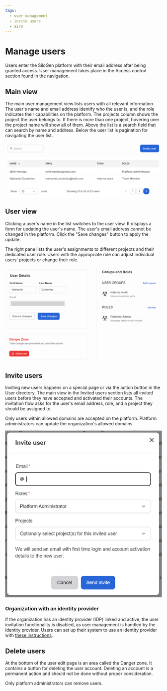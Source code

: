 ```yaml
---
tags:
  - user management
  - invite users
  - airm
---
```


# Manage users

Users enter the SiloGen platform with their email address after being granted access. User management takes place in the Access control section found in the navigation.

## Main view

The main user management view lists users with all relevant information. The user's name and email address identify who the user is, and the role indicates their capabilities on the platform. The projects column shows the project the user belongs to. If there is more than one project, hovering over the project name will show all of them. Above the list is a search field that can search by name and address. Below the user list is pagination for navigating the user list.

![The main user view lists all users and their roles in the platform.](../../img/users/user-management-01.png)

## User view

Clicking a user's name in the list switches to the user view. It displays a form for updating the user's name. The user's email address cannot be changed in the platform. Click the "Save changes" button to apply the update.

The right pane lists the user's assignments to different projects and their dedicated user role. Users with the appropriate role can adjust individual users' projects or change their role.

![The user view is basically a form for maintaining user properties and their assignments.](../../img/users/user-management-02.png)

## Invite users

Inviting new users happens on a special page or via the action button in the User directory. The main view in the Invited users section lists all invited users before they have accepted and activated their accounts. The invitation flow asks for the user's email address, role, and a project they should be assigned to.

Only users within allowed domains are accepted on the platform. Platform administrators can update the organization's allowed domains.

![User invitation form is easy to use.](../../img/users/invite-users.png)

### Organization with an identity provider

If the organization has an identity provider (IDP) linked and active, the user invitation functionality is disabled, as user management is handled by the identity provider. Users can set up their system to use an identity provider with [these instructions](../../keycloak/sso.md).

## Delete users

At the bottom of the user edit page is an area called the Danger zone. It contains a button for deleting the user account. Deleting an account is a permanent action and should not be done without proper consideration.

Only platform administrators can remove users.
